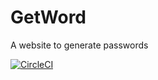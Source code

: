 # GetWord

A website to generate passwords

[![CircleCI](https://circleci.com/gh/jarne/GetWord.svg?style=svg&circle-token=3900a66d4e66731b771e6e852552299bab0c9a84)](https://circleci.com/gh/jarne/GetWord)
